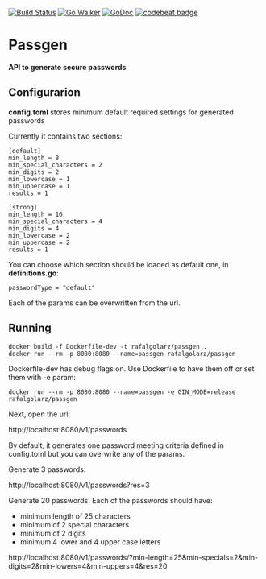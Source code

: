 [![Build Status](https://travis-ci.org/rafalgolarz/passgen.svg?branch=master)](https://travis-ci.org/rafalgolarz/passgen)
[![Go Walker](http://gowalker.org/api/v1/badge)](https://gowalker.org/github.com/rafalgolarz/passgen)
[![GoDoc](https://godoc.org/github.com/rafalgolarz/passgen?status.svg)](https://godoc.org/github.com/rafalgolarz/passgen)
[![codebeat badge](https://codebeat.co/badges/3cadc60b-3642-46bc-9118-1595e354aa6d)](https://codebeat.co/projects/github-com-rafalgolarz-passgen-master)



# Passgen

**API to generate secure passwords**

## Configurarion

**config.toml** stores minimum default required settings for generated passwords

Currently it contains two sections: 

```
[default]
min_length = 8
min_special_characters = 2
min_digits = 2
min_lowercase = 1
min_uppercase = 1
results = 1

[strong]
min_length = 16
min_special_characters = 4
min_digits = 4
min_lowercase = 2
min_uppercase = 2
results = 1
```

You can choose which section should be loaded as default one, in **definitions.go**:

```
passwordType = "default"
```

Each of the params can be overwritten from the url.

## Running

```
docker build -f Dockerfile-dev -t rafalgolarz/passgen . 
docker run --rm -p 8080:8080 --name=passgen rafalgolarz/passgen
```
Dockerfile-dev has debug flags on. Use Dockerfile to have them off or set them with -e param:

```
docker run --rm -p 8080:8080 --name=passgen -e GIN_MODE=release rafalgolarz/passgen
```

Next, open the url: 

http://localhost:8080/v1/passwords

By default, it generates one password meeting criteria defined in config.toml but you can overwrite any of the params.

Generate 3 passwords:

http://localhost:8080/v1/passwords?res=3

Generate 20 passwords. Each of the passwords should have:
- minimum length of 25 characters
- minimum of 2 special characters
- minimum of 2 digits
- minimum 4 lower and 4 upper case letters

http://localhost:8080/v1/passwords/?min-length=25&min-specials=2&min-digits=2&min-lowers=4&min-uppers=4&res=20
